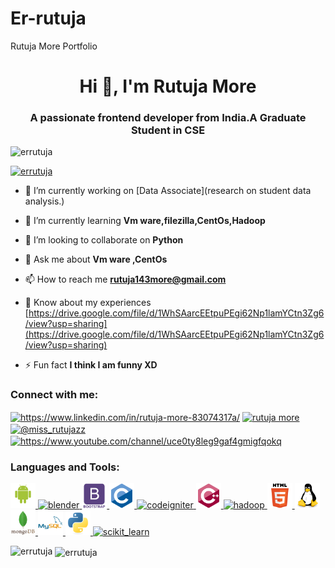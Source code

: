 # Er-rutuja
Rutuja More Portfolio
<h1 align="center">Hi 👋, I'm Rutuja More</h1>
<h3 align="center">A passionate frontend developer from India.A Graduate Student in CSE</h3>

<p align="left"> <img src="https://komarev.com/ghpvc/?username=errutuja&label=Profile%20views&color=0e75b6&style=flat" alt="errutuja" /> </p>

<p align="left"> <a href="https://github.com/ryo-ma/github-profile-trophy"><img src="https://github-profile-trophy.vercel.app/?username=errutuja" alt="errutuja" /></a> </p>

- 🔭 I’m currently working on [Data Associate](research on student data analysis.)

- 🌱 I’m currently learning **Vm ware,filezilla,CentOs,Hadoop**

- 👯 I’m looking to collaborate on **Python**

- 💬 Ask me about **Vm ware ,CentOs**

- 📫 How to reach me **rutuja143more@gmail.com**

- 📄 Know about my experiences [https://drive.google.com/file/d/1WhSAarcEEtpuPEgi62Np1lamYCtn3Zg6/view?usp=sharing](https://drive.google.com/file/d/1WhSAarcEEtpuPEgi62Np1lamYCtn3Zg6/view?usp=sharing)

- ⚡ Fun fact **I think I am funny XD**

<h3 align="left">Connect with me:</h3>
<p align="left">
<a href="https://linkedin.com/in/https://www.linkedin.com/in/rutuja-more-83074317a/" target="blank"><img align="center" src="https://raw.githubusercontent.com/rahuldkjain/github-profile-readme-generator/master/src/images/icons/Social/linked-in-alt.svg" alt="https://www.linkedin.com/in/rutuja-more-83074317a/" height="30" width="40" /></a>
<a href="https://fb.com/rutuja more" target="blank"><img align="center" src="https://raw.githubusercontent.com/rahuldkjain/github-profile-readme-generator/master/src/images/icons/Social/facebook.svg" alt="rutuja more" height="30" width="40" /></a>
<a href="https://instagram.com/@miss_rutujazz" target="blank"><img align="center" src="https://raw.githubusercontent.com/rahuldkjain/github-profile-readme-generator/master/src/images/icons/Social/instagram.svg" alt="@miss_rutujazz" height="30" width="40" /></a>
<a href="https://www.youtube.com/c/https://www.youtube.com/channel/uce0ty8leg9gaf4gmigfqokq" target="blank"><img align="center" src="https://raw.githubusercontent.com/rahuldkjain/github-profile-readme-generator/master/src/images/icons/Social/youtube.svg" alt="https://www.youtube.com/channel/uce0ty8leg9gaf4gmigfqokq" height="30" width="40" /></a>
</p>

<h3 align="left">Languages and Tools:</h3>
<p align="left"> <a href="https://developer.android.com" target="_blank"> <img src="https://raw.githubusercontent.com/devicons/devicon/master/icons/android/android-original-wordmark.svg" alt="android" width="40" height="40"/> </a> <a href="https://www.blender.org/" target="_blank"> <img src="https://download.blender.org/branding/community/blender_community_badge_white.svg" alt="blender" width="40" height="40"/> </a> <a href="https://getbootstrap.com" target="_blank"> <img src="https://raw.githubusercontent.com/devicons/devicon/master/icons/bootstrap/bootstrap-plain-wordmark.svg" alt="bootstrap" width="40" height="40"/> </a> <a href="https://www.cprogramming.com/" target="_blank"> <img src="https://raw.githubusercontent.com/devicons/devicon/master/icons/c/c-original.svg" alt="c" width="40" height="40"/> </a> <a href="https://codeigniter.com" target="_blank"> <img src="https://cdn.worldvectorlogo.com/logos/codeigniter.svg" alt="codeigniter" width="40" height="40"/> </a> <a href="https://www.w3schools.com/cpp/" target="_blank"> <img src="https://raw.githubusercontent.com/devicons/devicon/master/icons/cplusplus/cplusplus-original.svg" alt="cplusplus" width="40" height="40"/> </a> <a href="https://hadoop.apache.org/" target="_blank"> <img src="https://www.vectorlogo.zone/logos/apache_hadoop/apache_hadoop-icon.svg" alt="hadoop" width="40" height="40"/> </a> <a href="https://www.w3.org/html/" target="_blank"> <img src="https://raw.githubusercontent.com/devicons/devicon/master/icons/html5/html5-original-wordmark.svg" alt="html5" width="40" height="40"/> </a> <a href="https://www.linux.org/" target="_blank"> <img src="https://raw.githubusercontent.com/devicons/devicon/master/icons/linux/linux-original.svg" alt="linux" width="40" height="40"/> </a> <a href="https://www.mongodb.com/" target="_blank"> <img src="https://raw.githubusercontent.com/devicons/devicon/master/icons/mongodb/mongodb-original-wordmark.svg" alt="mongodb" width="40" height="40"/> </a> <a href="https://www.mysql.com/" target="_blank"> <img src="https://raw.githubusercontent.com/devicons/devicon/master/icons/mysql/mysql-original-wordmark.svg" alt="mysql" width="40" height="40"/> </a> <a href="https://www.python.org" target="_blank"> <img src="https://raw.githubusercontent.com/devicons/devicon/master/icons/python/python-original.svg" alt="python" width="40" height="40"/> </a> <a href="https://scikit-learn.org/" target="_blank"> <img src="https://upload.wikimedia.org/wikipedia/commons/0/05/Scikit_learn_logo_small.svg" alt="scikit_learn" width="40" height="40"/> </a> </p>

<p><img align="left" src="https://github-readme-stats.vercel.app/api/top-langs?username=errutuja&show_icons=true&locale=en&layout=compact" alt="errutuja" /></p>

<p>&nbsp;<img align="center" src="https://github-readme-stats.vercel.app/api?username=errutuja&show_icons=true&locale=en" alt="errutuja" /></p>

